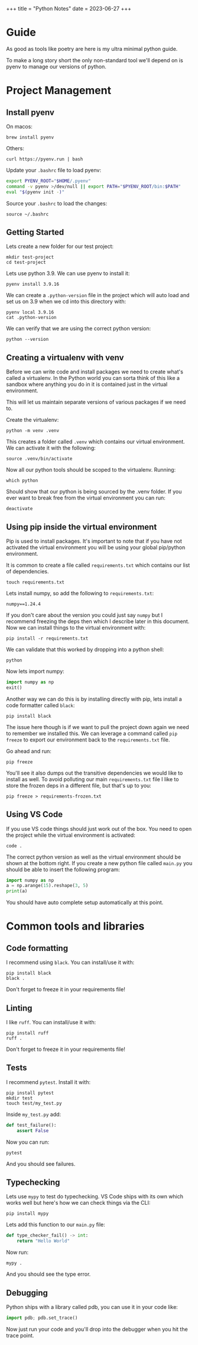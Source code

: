 +++
title = "Python Notes"
date = 2023-06-27
+++

# Guide

As good as tools like poetry are here is my ultra minimal python guide.

To make a long story short the only non-standard tool we'll depend on is pyenv to manage our versions of python.

# Project Management

## Install pyenv

On macos:

    brew install pyenv

Others:

    curl https://pyenv.run | bash

Update your `.bashrc` file to load pyenv:

```bash
export PYENV_ROOT="$HOME/.pyenv"
command -v pyenv >/dev/null || export PATH="$PYENV_ROOT/bin:$PATH"
eval "$(pyenv init -)"
```

Source your `.bashrc` to load the changes:

    source ~/.bashrc

## Getting Started

Lets create a new folder for our test project:

    mkdir test-project
    cd test-project

Lets use python 3.9. We can use pyenv to install it:

    pyenv install 3.9.16

We can create a `.python-version` file in the project which will auto
load and set us on 3.9 when we cd into this directory with:

    pyenv local 3.9.16
    cat .python-version

We can verify that we are using the correct python version:

    python --version

## Creating a virtualenv with venv

Before we can write code and install packages we need to create what's called a virtualenv. In the Python world
you can sorta think of this like a sandbox where anything you do in it is contained just in the virtual environment.

This will let us maintain separate versions of various packages if we need to.

Create the virtualenv:

    python -m venv .venv

This creates a folder called `.venv` which contains our virtual environment. We can activate it with the following:

    source .venv/bin/activate

Now all our python tools should be scoped to the virtualenv. Running:

    which python

Should show that our python is being sourced by the .venv folder. If you ever want to break free from the virtual environment
you can run:

    deactivate

## Using pip inside the virtual environment

Pip is used to install packages. It's important to note that if you have not activated the virtual environment you will be using your
global pip/python environment.

It is common to create a file called `requirements.txt` which contains our list of dependencies.

    touch requirements.txt

Lets install numpy, so add the following to `requirements.txt`:

    numpy==1.24.4

If you don't care about the version you could just say `numpy` but I recommend freezing the deps then which I describe later in this document. Now we can install things to the virtual environment with:

    pip install -r requirements.txt

We can validate that this worked by dropping into a python shell:

    python

Now lets import numpy:

```python
import numpy as np
exit()
```

Another way we can do this is by installing directly with pip, lets install a code formatter called `black`:

    pip install black

The issue here though is if we want to pull the project down again we need to remember we installed this. We can leverage
a command called `pip freeze` to export our environment back to the `requirements.txt` file.

Go ahead and run:

    pip freeze

You'll see it also dumps out the transitive dependencies we would like to install as well. To avoid polluting our main `requirements.txt` file
I like to store the frozen deps in a different file, but that's up to you:

    pip freeze > requirements-frozen.txt

## Using VS Code

If you use VS code things should just work out of the box. You need to open the project while the virtual environment is activated:

    code .

The correct python version as well as the virtual environment should be shown at the bottom right. If you create a new python file called `main.py`
you should be able to insert the following program:

```python
import numpy as np
a = np.arange(15).reshape(3, 5)
print(a)
```

You should have auto complete setup automatically at this point.

# Common tools and libraries

## Code formatting

I recommend using `black`. You can install/use it with:

    pip install black
    black .

Don't forget to freeze it in your requirements file!

## Linting

I like `ruff`. You can install/use it with:

    pip install ruff
    ruff .

Don't forget to freeze it in your requirements file!

## Tests

I recommend `pytest`. Install it with:

    pip install pytest
    mkdir test
    touch test/my_test.py

Inside `my_test.py` add:

```python
def test_failure():
    assert False
```

Now you can run:

    pytest

And you should see failures.

## Typechecking

Lets use `mypy` to test do typechecking. VS Code ships with its own which works well but here's how we can
check things via the CLI:

    pip install mypy

Lets add this function to our `main.py` file:

```python
def type_checker_fail() -> int:
    return "Hello World"
```

Now run:

    mypy .

And you should see the type error.

## Debugging

Python ships with a library called pdb, you can use it in your code like:

```python
import pdb; pdb.set_trace()
```

Now just run your code and you'll drop into the debugger when you hit the trace point.
